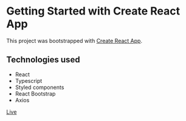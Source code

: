 # Getting Started with Create React App

This project was bootstrapped with [Create React App](https://github.com/facebook/create-react-app).

## Technologies used

* React
* Typescript
* Styled components
* React Bootstrap
* Axios

[Live](https://condescending-blackwell-422dbd.netlify.app)

